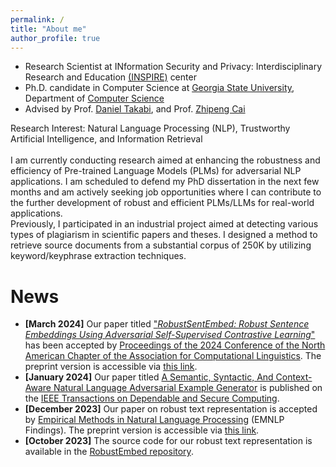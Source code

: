 ```yaml
---
permalink: /
title: "About me"
author_profile: true
---
```


- Research Scientist at INformation Security and Privacy: Interdisciplinary Research and Education [(INSPIRE)](https://inspire.gsu.edu/) center
- Ph.D. candidate in Computer Science at [Georgia State University](https://www.gsu.edu/), Department of [Computer Science](https://csds.gsu.edu/)
- Advised by Prof. [Daniel Takabi](https://www.odu.edu/article/odu-names-daniel-takabi-as-director-for-school-of-cybersecurity), and Prof. [Zhipeng Cai](https://cai.csgsu.org/)


Research Interest: Natural Language Processing (NLP), Trustworthy Artificial Intelligence, and Information Retrieval <br/><br/>
I am currently conducting research aimed at enhancing the robustness and efficiency of Pre-trained Language Models (PLMs) for adversarial NLP applications. I am scheduled to defend my PhD dissertation in the next few months and am actively seeking job opportunities where I can contribute to the further development of robust and efficient PLMs/LLMs for real-world applications. <br/>
Previously, I participated in an industrial project aimed at detecting various types of plagiarism in scientific papers and theses. I designed a method to retrieve source documents from a substantial corpus of 250K by utilizing keyword/keyphrase extraction techniques. <br/> 


News
======
- **[March 2024]** Our paper titled <u>"_RobustSentEmbed: Robust Sentence Embeddings Using Adversarial Self-Supervised Contrastive Learning_"</u> has been accepted by [Proceedings of the 2024 Conference of the North American Chapter of the Association for Computational Linguistics](https://2024.naacl.org/). The preprint version is accessible via [this link](https://arxiv.org/abs/2403.11082).
- **[January 2024]** Our paper titled [A Semantic, Syntactic, And Context-Aware Natural Language Adversarial Example Generator](https://ieeexplore.ieee.org/abstract/document/10416371) is published on the [IEEE Transactions on Dependable and Secure Computing](https://ieeexplore.ieee.org/xpl/RecentIssue.jsp?punumber=8858).
- **[December 2023]** Our paper on robust text representation is accepted by [Empirical Methods in Natural Language Processing](https://2023.emnlp.org/) (EMNLP Findings). The preprint version is accessible via [this link](https://aclanthology.org/2023.findings-emnlp.305/).
- **[October 2023]** The source code for our robust text representation is available in the [RobustEmbed repository](https://github.com/jasl1/RobustEmbed).
